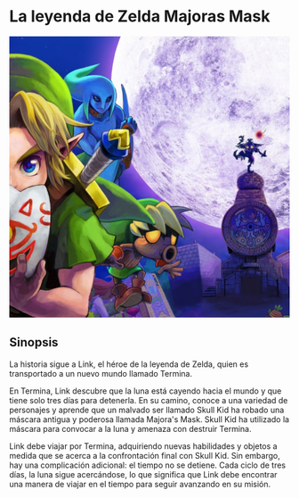 # La leyenda de Zelda Majoras Mask

![TLOZ MM caratula](Img/ZMM.jpg)

## Sinopsis
La historia sigue a Link, el héroe de la leyenda de Zelda, quien es transportado a un nuevo mundo llamado Termina.

En Termina, Link descubre que la luna está cayendo hacia el mundo y que tiene solo tres días para detenerla. En su camino, conoce a una variedad de personajes y aprende que un malvado ser llamado Skull Kid ha robado una máscara antigua y poderosa llamada Majora's Mask. Skull Kid ha utilizado la máscara para convocar a la luna y amenaza con destruir Termina.

Link debe viajar por Termina, adquiriendo nuevas habilidades y objetos a medida que se acerca a la confrontación final con Skull Kid. Sin embargo, hay una complicación adicional: el tiempo no se detiene. Cada ciclo de tres días, la luna sigue acercándose, lo que significa que Link debe encontrar una manera de viajar en el tiempo para seguir avanzando en su misión.